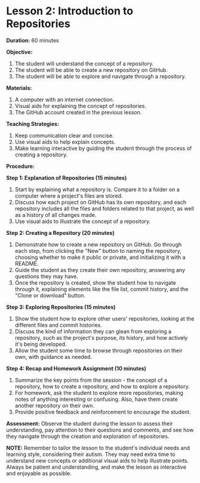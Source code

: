 # **Lesson 2: Introduction to Repositories**

**Duration:** 60 minutes

**Objective:**

1. The student will understand the concept of a repository.
2. The student will be able to create a new repository on GitHub.
3. The student will be able to explore and navigate through a repository.

**Materials:**

1. A computer with an internet connection.
2. Visual aids for explaining the concept of repositories.
3. The GitHub account created in the previous lesson.

**Teaching Strategies:**

1. Keep communication clear and concise.
2. Use visual aids to help explain concepts.
3. Make learning interactive by guiding the student through the process of creating a repository.

**Procedure:**

**Step 1: Explanation of Repositories (15 minutes)**

1. Start by explaining what a repository is. Compare it to a folder on a computer where a project's files are stored.
2. Discuss how each project on GitHub has its own repository, and each repository includes all the files and folders related to that project, as well as a history of all changes made.
3. Use visual aids to illustrate the concept of a repository.

**Step 2: Creating a Repository (20 minutes)**

1. Demonstrate how to create a new repository on GitHub. Go through each step, from clicking the "New" button to naming the repository, choosing whether to make it public or private, and initializing it with a README.
2. Guide the student as they create their own repository, answering any questions they may have.
3. Once the repository is created, show the student how to navigate through it, explaining elements like the file list, commit history, and the "Clone or download" button.

**Step 3: Exploring Repositories (15 minutes)**

1. Show the student how to explore other users' repositories, looking at the different files and commit histories.
2. Discuss the kind of information they can glean from exploring a repository, such as the project's purpose, its history, and how actively it's being developed.
3. Allow the student some time to browse through repositories on their own, with guidance as needed.

**Step 4: Recap and Homework Assignment (10 minutes)**

1. Summarize the key points from the session - the concept of a repository, how to create a repository, and how to explore a repository.
2. For homework, ask the student to explore more repositories, making notes of anything interesting or confusing. Also, have them create another repository on their own.
3. Provide positive feedback and reinforcement to encourage the student.

**Assessment:** Observe the student during the lesson to assess their understanding, pay attention to their questions and comments, and see how they navigate through the creation and exploration of repositories.

**NOTE:** Remember to tailor the lesson to the student's individual needs and learning style, considering their autism. They may need extra time to understand new concepts or additional visual aids to help illustrate points. Always be patient and understanding, and make the lesson as interactive and enjoyable as possible.
